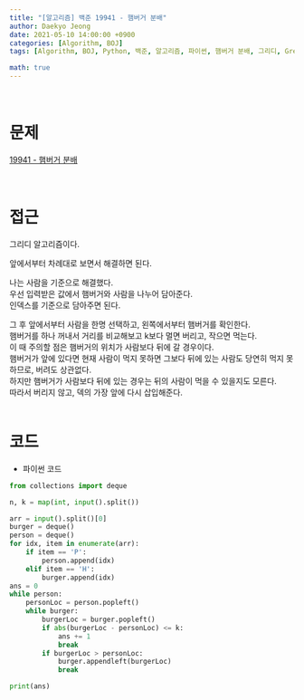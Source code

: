 ```yaml
---
title: "[알고리즘] 백준 19941 - 햄버거 분배"
author: Daekyo Jeong
date: 2021-05-10 14:00:00 +0900
categories: [Algorithm, BOJ]
tags: [Algorithm, BOJ, Python, 백준, 알고리즘, 파이썬, 햄버거 분배, 그리디, Greedy]

math: true
---
```


<br/>

# **문제**

[19941 - 햄버거 분배](https://www.acmicpc.net/problem/19941)

<br/>

# **접근**

그리디 알고리즘이다.  

앞에서부터 차례대로 보면서 해결하면 된다.  

나는 사람을 기준으로 해결했다.  
우선 입력받은 값에서 햄버거와 사람을 나누어 담아준다.  
인덱스를 기준으로 담아주면 된다.  

그 후 앞에서부터 사람을 한명 선택하고, 왼쪽에서부터 햄버거를 확인한다.  
햄버거를 하나 꺼내서 거리를 비교해보고 k보다 멀면 버리고, 작으면 먹는다.  
이 때 주의할 점은 햄버거의 위치가 사람보다 뒤에 갈 경우이다.  
햄버거가 앞에 있다면 현재 사람이 먹지 못하면 그보다 뒤에 있는 사람도 당연히 먹지 못하므로, 버려도 상관없다.  
하지만 햄버거가 사람보다 뒤에 있는 경우는 뒤의 사람이 먹을 수 있을지도 모른다.  
따라서 버리지 않고, 덱의 가장 앞에 다시 삽입해준다.  
<br/>

# **코드**

- 파이썬 코드   

```py
from collections import deque

n, k = map(int, input().split())

arr = input().split()[0]
burger = deque()
person = deque()
for idx, item in enumerate(arr):
    if item == 'P':
        person.append(idx)
    elif item == 'H':
        burger.append(idx)
ans = 0
while person:
    personLoc = person.popleft()
    while burger:
        burgerLoc = burger.popleft()
        if abs(burgerLoc - personLoc) <= k:
            ans += 1
            break
        if burgerLoc > personLoc:
            burger.appendleft(burgerLoc)
            break

print(ans)
```

<br/>
